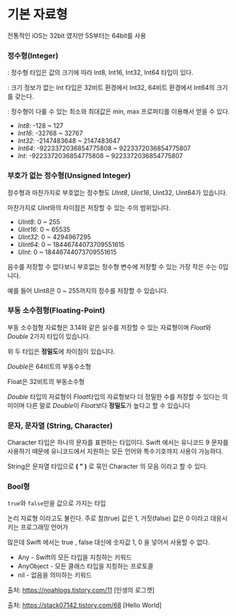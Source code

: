 # 기본 자료형

전통적인 iOS는 32bit 였지만 5S부터는 64bit를 사용  



###  정수형(Integer)

 : 정수형 타입은 값의 크기에 따라 Int8, Int16, Int32, Int64 타입이 있다.

 : 크기 정보가 없는 Int 타입은 32비트 환경에서 Int32, 64비트 환경에서 Int64의 크기를 갖는다.

 : 정수형이 다룰 수 있는 최소와 최대값은 min, max 프로퍼티를 이용해서 얻을 수 있다.

- *Int8*: -128 ~ 127
- *Int16*: -32768 ~ 32767
- *Int32*: -2147483648 ~ 2147483647
- *Int64*: -9223372036854775808 ~ 9223372036854775807
- *Int*: -9223372036854775808 ~ 9223372036854775807



### 부호가 없는 정수형(Unsigned Integer)

정수형과 마찬가지로 부호없는 정수형도 *UInt8*, *Uint16*, Uint32, Uint64가 있습니다.

마찬가지로 *UInt*와의 차이점은 저장할 수 있는 수의 범위입니다.

- *UInt8*: 0 ~ 255
- *UInt16*: 0 ~ 65535
- *UInt32*: 0 ~ 4294967295
- *UInt64*: 0 ~ 18446744073709551615
- *UInt*: 0 ~ 18446744073709551615

음수를 저장할 수 없다보니 부호없는 정수형 변수에 저장할 수 있는 가장 작은 수는 0입니다.

예를 들어 Uint8은 0 ~ 255까지의 정수를 저장할 수 있습니다.





### 부동 소수점형(Floating-Point)

부동 소수점형 자료형은 3.14와 같은 실수를 저장할 수 있는 자료형이며 *Float*와 *Double* 2가지 타입이 있습니다.

위 두 타입은 **정밀도**에 차이점이 있습니다.

 *Double*은 64비트의 부동수소형

Float은 32비트의 부동소수형

 *Double* 타입의 자료형이 *Float*타입의 자료형보다 더 정밀한 수를 저장할 수 있다는 의미이며 다른 말로 *Double*이 *Float*보다 **정밀도**가 높다고 할 수 있습니다



### 문자, 문자열 (String, Character)

Character 타입은 하나의 문자를 표현하는 타입이다. Swift 에서는 유니코드 9 문자를 사용하기 때문에 유니코드에서 지원하는 모든 언어와 특수기호까지 사용이 가능하다.



String은 문자열 타입으로 **( " )** 로 묶인 Character 의 모음 이라고 할 수 있다. 



### Bool형

`true`와 `false`만을 값으로 가지는 타입

논리 자료형 이라고도 불린다. 주로 참(true) 값은 1, 거짓(false) 값은 0 이라고 대응시키는 프로그래밍 언어가 

많은데 Swift 에서는 true , false 대신에 숫자값 1, 0 을 넣어서 사용할 수 없다.



-  Any - Swift의 모든 타입을 지칭하는 키워드
-  AnyObject - 모든 클래스 타입을 지칭하는 프로토콜
-  nil - 없음을 의미하는 키워드





출처: https://noahlogs.tistory.com/11 [인생의 로그캣]

출처: https://stack07142.tistory.com/68 [Hello World]